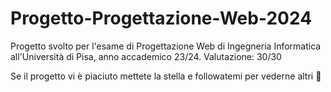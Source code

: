 # Progetto-Progettazione-Web-2024
Progetto svolto per l'esame di Progettazione Web di Ingegneria Informatica all'Università di Pisa, anno accademico 23/24. Valutazione: 30/30

Se il progetto vi è piaciuto mettete la stella e followatemi per vederne altri 🤩
